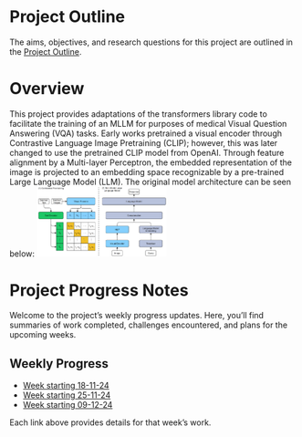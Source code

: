 # Project Outline

The aims, objectives, and research questions for this project are outlined in the [Project Outline](plan.md).

# Overview

This project provides adaptations of the transformers library code to facilitate the training of an MLLM for purposes of medical Visual Question Answering (VQA) tasks. Early works pretrained a visual encoder through Contrastive Language Image Pretraining (CLIP); however, this was later changed to use the pretrained CLIP model from OpenAI. Through feature alignment by a Multi-layer Perceptron, the embedded representation of the image is projected to an embedding space recognizable by a pre-trained Large Language Model (LLM). The original model architecture can be seen below:
<img src="Images/Outline.png" alt="Image 1" style="flex: 1; max-width: 45%; height: auto;">

# Project Progress Notes

Welcome to the project’s weekly progress updates. Here, you’ll find summaries of work completed, challenges encountered, and plans for the upcoming weeks.

## Weekly Progress

- [Week starting 18-11-24](week-18-11-24.md)
- [Week starting 25-11-24](week-25-11-24.md)
- [Week starting 09-12-24](week-09-12-24.md)


Each link above provides details for that week’s work.

